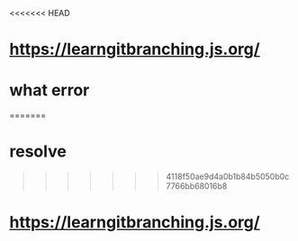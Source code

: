 <<<<<<< HEAD

# https://learngitbranching.js.org/
# what error
=======
# resolve
>>>>>>> 4118f50ae9d4a0b1b84b5050b0c7766bb68016b8

# https://learngitbranching.js.org/


